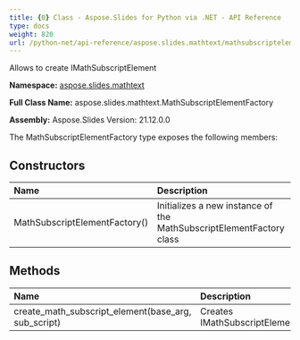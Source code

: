 ```yaml
---
title: {0} Class - Aspose.Slides for Python via .NET - API Reference
type: docs
weight: 820
url: /python-net/api-reference/aspose.slides.mathtext/mathsubscriptelementfactory/
---
```


Allows to create IMathSubscriptElement

**Namespace:** [aspose.slides.mathtext](/python-net/api-reference/aspose.slides.mathtext/)

**Full Class Name:** aspose.slides.mathtext.MathSubscriptElementFactory

**Assembly:**  Aspose.Slides Version: 21.12.0.0

The MathSubscriptElementFactory type exposes the following members:
## **Constructors**
|**Name**|**Description**|
| :- | :- |
|MathSubscriptElementFactory()|Initializes a new instance of the MathSubscriptElementFactory class|
## **Methods**
|**Name**|**Description**|
| :- | :- |
|create_math_subscript_element(base_arg, sub_script)|Creates IMathSubscriptElement|
